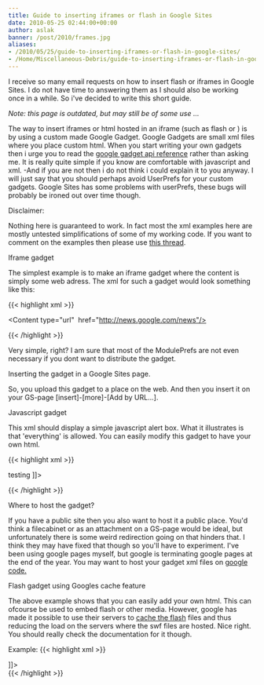 ```yaml
---
title: Guide to inserting iframes or flash in Google Sites
date: 2010-05-25 02:44:00+00:00
author: aslak
banner: /post/2010/frames.jpg
aliases:
- /2010/05/25/guide-to-inserting-iframes-or-flash-in-google-sites/
- /Home/Miscellaneous-Debris/guide-to-inserting-iframes-or-flash-in-google-sites
---
```


I receive so many email requests on how to insert flash or iframes in Google Sites. I do not have time to answering them as I should also be working once in a while. So i've decided to write this short guide.
<!--more-->
_Note: this page is outdated, but may still be of some use ..._

The way to insert iframes or html hosted in an iframe (such as flash or ) is by using a custom made Google Gadget. Google Gadgets are small xml files where you place custom html. When you start writing your own gadgets then i urge you to read the [google gadget api reference](http://code.google.com/apis/gadgets/docs/reference.html) rather than asking me. It is really quite simple if you know are comfortable with javascript and xml. -And if you are not then i do not think i could explain it to you anyway. I will just say that you should perhaps avoid UserPrefs for your custom gadgets. Google Sites has some problems with userPrefs, these bugs will probably be ironed out over time though.

Disclaimer:

Nothing here is guaranteed to work. In fact most the xml examples here are mostly untested simplifications of some of my working code. If you want to comment on the examples then please use [this thread](http://groups.google.com/group/sites-help-howtoadmin/browse_thread/thread/b4b007450791550e).

Iframe gadget

The simplest example is to make an iframe gadget where the content is simply some web adress. The xml for such a gadget would look something like this:

{{< highlight xml >}}

<?xml version="1.0" encoding="UTF-8" ?>

<Module>

<ModulePrefs title="Iframe test"
  directory_title="iframe test"
  description="iframe"
  author="name" author_email="testing"
  author_link="http://www.glaciology.net"
  scrolling="true"
  category="funandgames">
</ModulePrefs>
<Content type="url"  href="http://news.google.com/news"/>

</Module>
{{< /highlight >}}

Very simple, right? I am sure that most of the ModulePrefs are not even necessary if you dont want to distribute the gadget.

Inserting the gadget in a Google Sites page.

So, you upload this gadget to a place on the web. And then you insert it on your GS-page [insert]-[more]-[Add by URL...].

Javascript gadget

This xml should display a simple javascript alert box. What it illustrates is that 'everything' is allowed. You can easily modify this gadget to have your own html.


{{< highlight xml >}}

<?xml version="1.0" encoding="UTF-8" ?>
<Module>
<ModulePrefs
author="Aslak Grinsted"  
author_link="http://www.glaciology.net"  
scrolling="false" >

</ModulePrefs>  
<Content type="html"><![CDATA[  
 <h1>testing</h1>
 <script type="text/javascript" language="javascript">
   alert('HELLO!');  
 </script>
]]></Content>
</Module>

{{< /highlight >}}

Where to host the gadget?

If you have a public site then you also want to host it a public place. You'd think a filecabinet or as an attachment on a GS-page would be ideal, but unfortunately there is some weird redirection going on that hinders that. I think they may have fixed that though so you'll have to experiment. I've been using google pages myself, but google is terminating google pages at the end of the year. You may want to host your gadget xml files on [google code.](http://code.google.com/hosting/)

Flash gadget using Googles cache feature

The above example shows that you can easily add your own html. This can ofcourse be used to embed flash or other media. However, google has made it possible to use their servers to [cache the flash](http://code.google.com/apis/gadgets/docs/reference/#gadgets.flash) files and thus reducing the load on the servers where the swf files are hosted. Nice right. You should really check the documentation for it though.

Example:
{{< highlight xml >}}

<?xml version="1.0" encoding="UTF-8" ?>
<Module>
<ModulePrefs
description="last.fm player"
author="xxxx"
scrolling="false"
category="funandgames" >
<Require feature="flash" />
</ModulePrefs>
<Content type="html">
<![CDATA[<div id='swfwrapper'></div><div id='message'></div>
<script type="text/javascript" language="javascript">

function myesc(s){
var r=escape(s);
r=r.replace(/\//gi,'%2F');
r=r.replace(/ /gi,'%2520');
return r;
}
var flashvars = {
lang: "en", FOD: "true", expanded: "true",
autostart: false, lfmMode: "playlist", restype: "url",
url: "lastfm://artist/Van Der Phunck/similarartists"
};
var fv=";
for (var prop in flashvars) {
if (fv) fv=fv+'&'
fv=fv + prop + '=' + myesc(flashvars[prop]);
}
var params= {
wmode: "transparent", bgcolor: "fff", allowFullScreen: "false",
allowNetworking: "all", quality: "high", menu: "true",
flashvars: fv
};
var ok = gadgets.flash.embedFlash('http://cdn.last.fm/webclient/s12n/85/lfmPlayer.swf', 'swfwrapper', 9, params);
if (~ok) {  
document.getElementById('message').innerHTML='Error: Could not embed flash player!';  
}  
</script>]]>  
</Content>
</Module>
{{< /highlight >}}